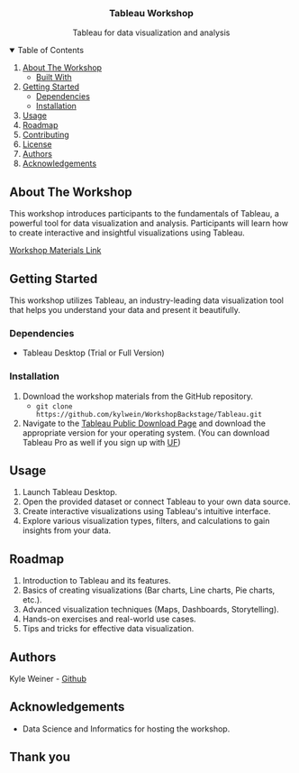 

<!-- PROJECT LOGO -->
<br />
<p align="center">
  <h3 align="center">Tableau Workshop</h3>

  <p align="center">
    Tableau for data visualization and analysis
  </p>
</p>

<!-- TABLE OF CONTENTS -->
<details open="open">
  <summary>Table of Contents</summary>
  <ol>
    <li>
      <a href="#about-the-workshop">About The Workshop</a>
      <ul>
        <li><a href="#built-with">Built With</a></li>
      </ul>
    </li>
    <li>
      <a href="#getting-started">Getting Started</a>
      <ul>
        <li><a href="#dependencies">Dependencies</a></li>
        <li><a href="#installation">Installation</a></li>
      </ul>
    </li>
    <li><a href="#usage">Usage</a></li>
    <li><a href="#roadmap">Roadmap</a></li>
    <li><a href="#contributing">Contributing</a></li>
    <li><a href="#license">License</a></li>
    <li><a href="#authors">Authors</a></li>
    <li><a href="#acknowledgements">Acknowledgements</a></li>
  </ol>
</details>

<!-- ABOUT THE WORKSHOP -->
## About The Workshop

This workshop introduces participants to the fundamentals of Tableau, a powerful tool for data visualization and analysis. Participants will learn how to create interactive and insightful visualizations using Tableau.

[Workshop Materials Link](https://github.com/matheusmaldaner/WorkshopSQL)

<!-- GETTING STARTED -->
## Getting Started

This workshop utilizes Tableau, an industry-leading data visualization tool that helps you understand your data and present it beautifully.

### Dependencies

* Tableau Desktop (Trial or Full Version)


### Installation

1. Download the workshop materials from the GitHub repository.
   - `git clone https://github.com/kylwein/WorkshopBackstage/Tableau.git`
2. Navigate to the [Tableau Public Download Page](https://www.tableau.com/products/public/download) and download the appropriate version for your operating system. (You can download Tableau Pro as well if you sign up with [UF](https://www.tableau.com/academic/students))

<!-- USAGE EXAMPLES -->
## Usage

1. Launch Tableau Desktop.
2. Open the provided dataset or connect Tableau to your own data source.
3. Create interactive visualizations using Tableau's intuitive interface.
4. Explore various visualization types, filters, and calculations to gain insights from your data.

<!-- ROADMAP -->
## Roadmap

1. Introduction to Tableau and its features.
2. Basics of creating visualizations (Bar charts, Line charts, Pie charts, etc.).
3. Advanced visualization techniques (Maps, Dashboards, Storytelling).
4. Hands-on exercises and real-world use cases.
5. Tips and tricks for effective data visualization.


<!-- Authors -->
## Authors

Kyle Weiner - [Github](https://github.com/kylwein)


<!-- ACKNOWLEDGEMENTS -->
## Acknowledgements

* Data Science and Informatics for hosting the workshop.

## Thank you
